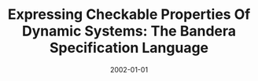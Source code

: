 ---
title: "Expressing Checkable Properties Of Dynamic Systems: The Bandera Specification Language"
date: 2002-01-01
venue: ""
paperurl: https://doi.org/10.1007/s100090200075
authors: "James C Corbett, Matthew B Dwyer, John Hatcliff and Robby"
awards: ""
---